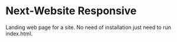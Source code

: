 # Next-Website Responsive 
Landing web page for a site. No need of installation just need to run index.html.
